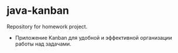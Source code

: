 # java-kanban
Repository for homework project.
* Приложение Kanban для удобной и эффективной организации работы над задачами.
